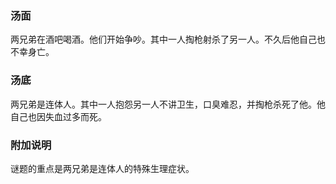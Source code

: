 

### 汤面

两兄弟在酒吧喝酒。他们开始争吵。其中一人掏枪射杀了另一人。不久后他自己也不幸身亡。

### 汤底

两兄弟是连体人。其中一人抱怨另一人不讲卫生，口臭难忍，并掏枪杀死了他。他自己也因失血过多而死。

### 附加说明
谜题的重点是两兄弟是连体人的特殊生理症状。
